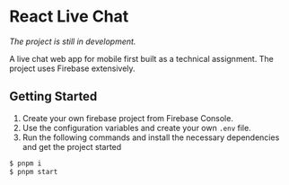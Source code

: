 # React Live Chat

*The project is still in development.*

A live chat web app for mobile first built as a technical assignment.
The project uses Firebase extensively.

## Getting Started

1. Create your own firebase project from Firebase Console.
2. Use the configuration variables and create your own `.env` file.
3. Run the following commands and install the necessary dependencies and get the project started

```bash
$ pnpm i
$ pnpm start
```
